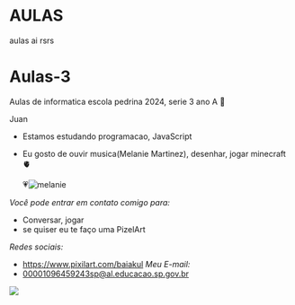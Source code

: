 # AULAS
aulas ai rsrs

# Aulas-3
Aulas de informatica escola pedrina 2024, serie 3 ano A 📖

Juan

- Estamos estudando programacao, JavaScript

- Eu gosto de ouvir musica(Melanie Martinez), desenhar, jogar minecraft 🫀

   💗![melanie](https://github.com/JuanCafeComNumeros/AULAS/assets/170974284/2f7acfba-af52-47ba-a06e-6fc23352d509)

*Você pode entrar em contato comigo para:*
- Conversar, jogar
- se quiser eu te faço uma PizelArt

*Redes sociais:*
- https://www.pixilart.com/baiakul
*Meu E-mail:*
- 00001096459243sp@al.educacao.sp.gov.br



![](https://media.tenor.com/mZIuuEvjGdQAAAAM/stream-portals-portal.gif)
